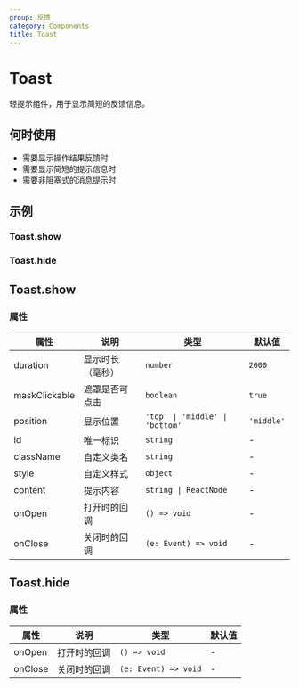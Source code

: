 ```yaml
---
group: 反馈
category: Components
title: Toast
---
```


# Toast

轻提示组件，用于显示简短的反馈信息。

## 何时使用

- 需要显示操作结果反馈时
- 需要显示简短的提示信息时
- 需要非阻塞式的消息提示时

## 示例

### Toast.show

<code src="./demos/show/index.jsx"></code>

### Toast.hide

<code src="./demos/hide/index.jsx"></code>

## Toast.show

### 属性

| 属性            | 说明             | 类型                            | 默认值     |
| --------------- | ---------------- | ------------------------------- | ---------- |
| duration        | 显示时长（毫秒） | `number`                        | `2000`     |
| maskClickable   | 遮罩是否可点击   | `boolean`                       | `true`     |
| position        | 显示位置         | `'top' \| 'middle' \| 'bottom'` | `'middle'` |
| id              | 唯一标识         | `string`                        | -          |
| className       | 自定义类名       | `string`                        | -          |
| style           | 自定义样式       | `object`                        | -          |
| content         | 提示内容         | `string \| ReactNode`           | -          |
| onOpen          | 打开时的回调     | `() => void`                    | -          |
| onClose         | 关闭时的回调     | `(e: Event) => void`            | -          |

## Toast.hide

### 属性

| 属性    | 说明         | 类型                | 默认值 |
| ------- | ------------ | ------------------- | ------ |
| onOpen  | 打开时的回调 | `() => void`        | -      |
| onClose | 关闭时的回调 | `(e: Event) => void`| -      |
